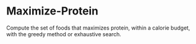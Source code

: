 # Maximize-Protein

Compute the set of foods that maximizes protein, within a calorie budget, with the greedy method or exhaustive search.
